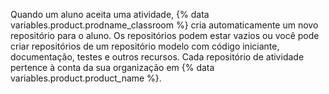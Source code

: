 Quando um aluno aceita uma atividade, {% data variables.product.prodname_classroom %} cria automaticamente um novo repositório para o aluno. Os repositórios podem estar vazios ou você pode criar repositórios de um repositório modelo com código iniciante, documentação, testes e outros recursos. Cada repositório de atividade pertence à conta da sua organização em {% data variables.product.product_name %}.
